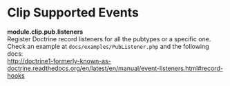 
Clip Supported Events
========

**module.clip.pub.listeners**  
Register Doctrine record listeners for all the pubtypes or a specific one.  
Check an example at `docs/examples/PubListener.php` and the following docs:  
http://doctrine1-formerly-known-as-doctrine.readthedocs.org/en/latest/en/manual/event-listeners.html#record-hooks
